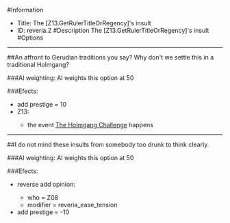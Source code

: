 #Information
 - Title: The [Z13.GetRulerTitleOrRegency]'s insult
 - ID: reveria.2
#Description
The [Z13.GetRulerTitleOrRegency]'s insult
#Options

___
##An affront to Gerudian traditions you say? Why don't we settle this in a traditional Holmgang?

###AI weighting:
AI weights this option at 50


###Efects:<ul><li>add prestige = 10</li><li>Z13:</li><ul><li>the event [The Holmgang Challenge](../events/the_holmgang_challenge.md) happens</li></ul></ul>

___
##I do not mind these insults from somebody too drunk to think clearly.

###AI weighting:
AI weights this option at 50


###Efects:<ul><li>reverse add opinion:</li><ul><li>who = Z08</li><li>modifier = reveria_ease_tension</li></ul><li>add prestige = -10</li></ul>
